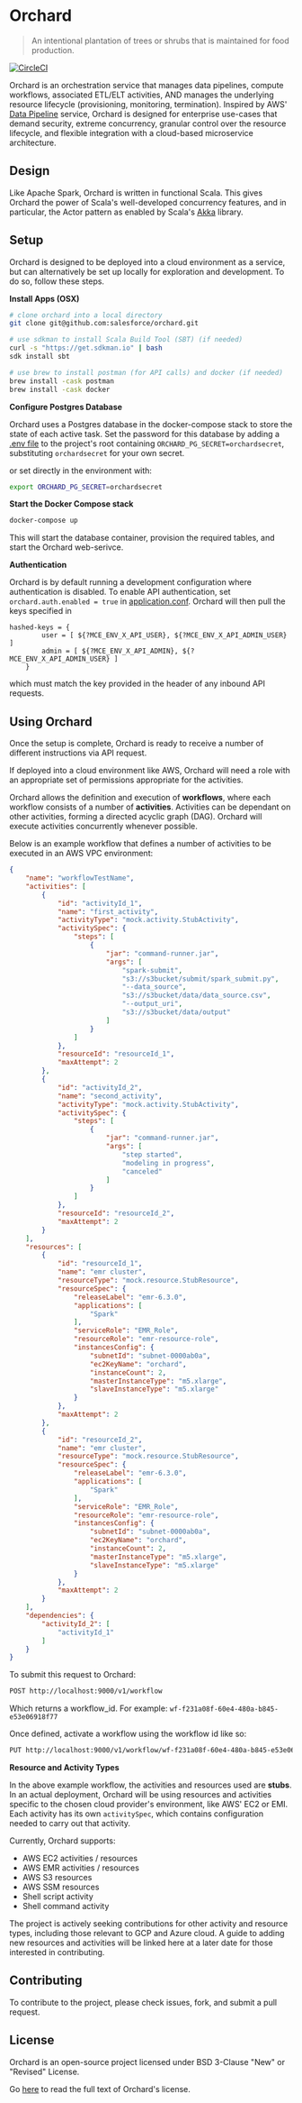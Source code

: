 # Orchard

> An intentional plantation of trees or shrubs that is maintained for food production.

[![CircleCI](https://circleci.com/gh/salesforce/orchard.svg?style=svg)](https://circleci.com/gh/salesforce/orchard)

Orchard is an orchestration service that manages data pipelines, compute workflows, associated ETL/ELT activities, AND manages the underlying resource lifecycle (provisioning, monitoring, termination).
Inspired by AWS' [Data Pipeline](https://aws.amazon.com/datapipeline/) service, Orchard is designed for enterprise use-cases that demand security, extreme concurrency, granular control over the resource lifecycle, and flexible integration with a cloud-based microservice architecture.

## Design
Like Apache Spark, Orchard is written in functional Scala. This gives Orchard the power of Scala's well-developed concurrency features, and in particular, the Actor pattern as enabled by Scala's [Akka](https://github.com/akka/akka) library.

## Setup
Orchard is designed to be deployed into a cloud environment as a service, but can alternatively be set up locally for exploration and development. To do so, follow these steps. 

**Install Apps (OSX)**
```sh
# clone orchard into a local directory
git clone git@github.com:salesforce/orchard.git

# use sdkman to install Scala Build Tool (SBT) (if needed)
curl -s "https://get.sdkman.io" | bash
sdk install sbt

# use brew to install postman (for API calls) and docker (if needed)
brew install -cask postman
brew install -cask docker
```

**Configure Postgres Database**

Orchard uses a Postgres database in the docker-compose stack to store the state of each active task. Set the password for this database by adding a [.env file](https://docs.docker.com/compose/environment-variables/#the-env-file) to the project's root containing `ORCHARD_PG_SECRET=orchardsecret`, substituting `orchardsecret` for your own secret.

or set directly in the environment with:
```sh
export ORCHARD_PG_SECRET=orchardsecret
```

**Start the Docker Compose stack**
```sh
docker-compose up
```

This will start the database container, provision the required tables, and start the Orchard web-serivce. 

**Authentication**

Orchard is by default running a development configuration where authentication is disabled. To enable API authentication, set `orchard.auth.enabled = true` in [application.conf](https://github.com/salesforce/orchard/blob/master/orchard-ws/conf/application.conf). Orchard will then pull the keys specified in 
```
hashed-keys = {
        user = [ ${?MCE_ENV_X_API_USER}, ${?MCE_ENV_X_API_ADMIN_USER} ]
        admin = [ ${?MCE_ENV_X_API_ADMIN}, ${?MCE_ENV_X_API_ADMIN_USER} ]
    }
```
which must match the key provided in the header of any inbound API requests. 

## Using Orchard
Once the setup is complete, Orchard is ready to receive a number of different instructions via API request.

If deployed into a cloud environment like AWS, Orchard will need a role with an appropriate set of permissions appropriate for the activities. 

Orchard allows the definition and execution of **workflows**, where each workflow consists of a number of **activities**. Activities can be dependant on other activities, forming a directed acyclic graph (DAG). Orchard will execute activities concurrently whenever possible.

Below is an example workflow that defines a number of activities to be executed in an AWS VPC environment:

```json
{
    "name": "workflowTestName",
    "activities": [
        {
            "id": "activityId_1",
            "name": "first_activity",
            "activityType": "mock.activity.StubActivity",
            "activitySpec": {
                "steps": [
                    {
                        "jar": "command-runner.jar",
                        "args": [
                            "spark-submit",
                            "s3://s3bucket/submit/spark_submit.py",
                            "--data_source",
                            "s3://s3bucket/data/data_source.csv",
                            "--output_uri",
                            "s3://s3bucket/data/output"
                        ]
                    }
                ]
            },
            "resourceId": "resourceId_1",
            "maxAttempt": 2
        },
        {
            "id": "activityId_2",
            "name": "second_activity",
            "activityType": "mock.activity.StubActivity",
            "activitySpec": {
                "steps": [
                    {
                        "jar": "command-runner.jar",
                        "args": [
                            "step started",
                            "modeling in progress",
                            "canceled"
                        ]
                    }
                ]
            },
            "resourceId": "resourceId_2",
            "maxAttempt": 2
        }
    ],
    "resources": [
        {
            "id": "resourceId_1",
            "name": "emr cluster",
            "resourceType": "mock.resource.StubResource",
            "resourceSpec": {
                "releaseLabel": "emr-6.3.0",
                "applications": [
                    "Spark"
                ],
                "serviceRole": "EMR_Role",
                "resourceRole": "emr-resource-role",
                "instancesConfig": {
                    "subnetId": "subnet-0000ab0a",
                    "ec2KeyName": "orchard",
                    "instanceCount": 2,
                    "masterInstanceType": "m5.xlarge",
                    "slaveInstanceType": "m5.xlarge"
                }
            },
            "maxAttempt": 2
        },
        {
            "id": "resourceId_2",
            "name": "emr cluster",
            "resourceType": "mock.resource.StubResource",
            "resourceSpec": {
                "releaseLabel": "emr-6.3.0",
                "applications": [
                    "Spark"
                ],
                "serviceRole": "EMR_Role",
                "resourceRole": "emr-resource-role",
                "instancesConfig": {
                    "subnetId": "subnet-0000ab0a",
                    "ec2KeyName": "orchard",
                    "instanceCount": 2,
                    "masterInstanceType": "m5.xlarge",
                    "slaveInstanceType": "m5.xlarge"
                }
            },
            "maxAttempt": 2
        }
    ],
    "dependencies": {
        "activityId_2": [
            "activityId_1"
        ]
    }
}
```

To submit this request to Orchard:
```html
POST http://localhost:9000/v1/workflow
```
Which returns a workflow_id. For example: `wf-f231a08f-60e4-480a-b845-e53e06918f77`

Once defined, activate a workflow using the workflow id like so:
```html
PUT http://localhost:9000/v1/workflow/wf-f231a08f-60e4-480a-b845-e53e06918f77
```

**Resource and Activity Types**

In the above example workflow, the activities and resources used are **stubs**. In an actual deployment, Orchard will be using resources and activities specific to the chosen cloud provider's environment, like AWS' EC2 or EMI. Each activity has its own `activitySpec`, which contains configuration needed to carry out that activity.

Currently, Orchard supports:
- AWS EC2 activities / resources
- AWS EMR activities / resources
- AWS S3 resources
- AWS SSM resources
- Shell script activity
- Shell command activity

The project is actively seeking contributions for other activity and resource types, including those relevant to GCP and Azure cloud. A guide to adding new resources and activities will be linked here at a later date for those interested in contributing. 

## Contributing
To contribute to the project, please check issues, fork, and submit a pull request. 

## License
Orchard is an open-source project licensed under BSD 3-Clause "New" or "Revised" License. 

Go [here](https://github.com/salesforce/orchard/blob/master/LICENSE.txt) to read the full text of Orchard's license. 
